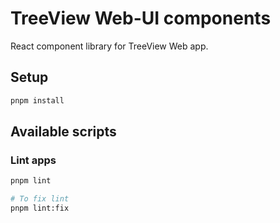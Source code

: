 # TreeView Web-UI components

React component library for TreeView Web app.

## Setup

```bash
pnpm install
```

## Available scripts

### Lint apps

```bash
pnpm lint

# To fix lint
pnpm lint:fix
```
